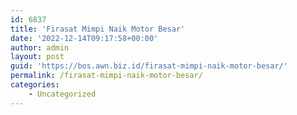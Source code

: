 ```yaml
---
id: 6837
title: 'Firasat Mimpi Naik Motor Besar'
date: '2022-12-14T09:17:58+00:00'
author: admin
layout: post
guid: 'https://bos.awn.biz.id/firasat-mimpi-naik-motor-besar/'
permalink: /firasat-mimpi-naik-motor-besar/
categories:
    - Uncategorized
---
```



